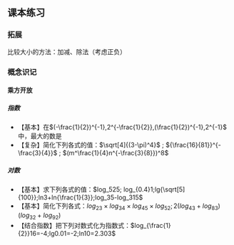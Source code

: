 ## 课本练习

### 拓展

比较大小的方法：加减、除法（考虑正负）

### 概念识记

#### 乘方开放

##### 指数

- 【基本】在$(-\frac{1}{2})^{-1},2^{-\frac{1}{2}},(\frac{1}{2})^{-1},2^{-1}$ 中，最大的数是
- 【复杂】简化下列各式的值：$\sqrt[4]{(3-\pi)^4}$ ; ${\frac{16}{81}}^{-\frac{3}{4}}$ ; $(m^\frac{1}{4}n^{-\frac{3}{8}})^8$

##### 对数

- 【基本】求下列各式的值：$log_525; log_{0.4}1;lg{\sqrt[5]{100}};ln3+ln{\frac{1}{3}};log_35-log_315$
- 【基本】简化下列各式：$log_23\times log_34\times log_45\times log_52;2(log_43+log_83)(log_32+log_92)$ 
- 【结合指数】把下列对数式化为指数式：$log_{\frac{1}{2}}16=-4;lg0.01=-2;ln10=2.303$

